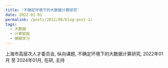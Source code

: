 ```yaml
---
title: '不确定环境下的大数据计算研究'
date: 2022-01-01
permalink: /posts/2012/08/blog-post-1/
tags:
  - 大数据
  - 计算智能
  - 模糊学习
---
```


上海市高层次人才委员会, 纵向课题, 不确定环境下的大数据计算研究, 2022年01月 至 2024年01月, 在研, 主持
